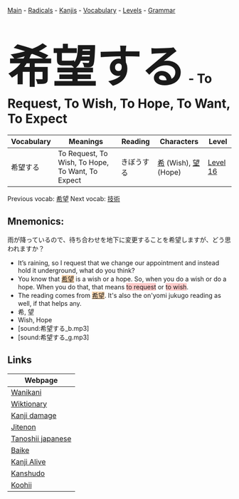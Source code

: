 <style> bigfont {font-size: 100px}</style>
[Main](../README.md) -
[Radicals](../radicals.md) -
[Kanjis](../kanjis.md) -
[Vocabulary](../vocabulary.md) -
[Levels](../levels.md) -
[Grammar](../grammar.md)
# <bigfont> 希望する</bigfont> - To Request, To Wish, To Hope, To Want, To Expect 

| Vocabulary | Meanings | Reading | Characters | Level |
| --- | --- | --- | --- | --- |
| 希望する | To Request, To Wish, To Hope, To Want, To Expect | きぼうする |  [希](../kanjis/希.md) (Wish), [望](../kanjis/望.md) (Hope) | [Level 16](../levels/wk_level16.md) |

Previous vocab: [希望](希望.md) Next vocab: [技術](技術.md) 

## Mnemonics:
雨が降っているので、待ち合わせを地下に変更することを希望しますが、どう思われますか？
* It’s raining, so I request that we change our appointment and instead hold it underground, what do you think?
* You know that <span style="background-color:#fed8b1"> [希望](https://jisho.org/search/希望)</span> is a wish or a hope. So, when you do a wish or do a hope. When you do that, that means <span style="background-color:#ffcccb"> to request</span> or <span style="background-color:#ffcccb"> to wish</span>.
* The reading comes from <span style="background-color:#fed8b1"> [希望](https://jisho.org/search/希望)</span>. It's also the on'yomi jukugo reading as well, if that helps any.
* 希, 望
* Wish, Hope
* [sound:希望する_b.mp3]
* [sound:希望する_g.mp3]


## Links 

| Webpage |
| --- |
| [Wanikani          ](https://www.wanikani.com/kanji/希望する) |
| [Wiktionary        ](https://en.wiktionary.org/wiki/希望する) |
| [Kanji damage      ](http://www.kanjidamage.com/kanji/search?utf8=✓&q=希望する) |
| [Jitenon           ](https://jitenon.com/kanji/希望する) |
| [Tanoshii japanese ](https://www.tanoshiijapanese.com/dictionary/kanji.cfm?k=希望する) |
| [Baike             ](https://baike.baidu.com/item/希望する) |
| [Kanji Alive       ](https://app.kanjialive.com/希望する) |
| [Kanshudo          ](https://www.kanshudo.com/searchmn?q=希望する) |
| [Koohii            ](https://kanji.koohii.com/study/kanji/希望する) |
